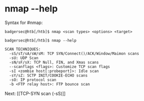 # nmap --help

Syntax for #nmap: 
```shell-session
badgersec@htb[/htb]$ nmap <scan types> <options> <target>
```

```shell-session
badgersec@htb[/htb]$ nmap --help

SCAN TECHNIQUES:
  -sS/sT/sA/sW/sM: TCP SYN/Connect()/ACK/Window/Maimon scans
  -sU: UDP Scan
  -sN/sF/sX: TCP Null, FIN, and Xmas scans
  --scanflags <flags>: Customize TCP scan flags
  -sI <zombie host[:probeport]>: Idle scan
  -sY/sZ: SCTP INIT/COOKIE-ECHO scans
  -sO: IP protocol scan
  -b <FTP relay host>: FTP bounce scan

```

Next: [[TCP-SYN scan (-sS)]]
